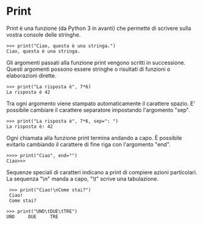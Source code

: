 # Print


Print è una funzione (da Python 3 in avanti) che permette di scrivere sulla vostra console delle stringhe.

    >>> print("Ciao, questa è una stringa.")               
    Ciao, questa è una stringa.

Gli argomenti passati alla funzione print vengono scritti in successione. Questi argomenti possono essere stringhe o risultati di funzioni o elaborazioni dirette.

    >>> print("La risposta è", 7*6)                        
    La risposta è 42

Tra ogni argomento viene stampato automaticamente il carattere spazio. E' possibile cambiare il carattere separatore impostando l'argomento "sep".

    >>> print("La risposta è", 7*6, sep=": ")              
    La risposta è: 42

Ogni chiamata alla funzione print termina andando a capo. 
È possibile evitarlo cambiando il carattere di fine riga con l'argomento "end". 

    >>>> print("Ciao", end="")                             
    Ciao>>>

Sequenze speciali di caratteri indicano a print di compiere azioni particolari. La sequenza "\n" manda a capo, "\t" scrive una tabulazione.

     >>> print("Ciao!\nCome stai?")                        
     Ciao!
     Come stai?

    >>> print("UNO\tDUE\tTRE")                             
    UNO     DUE     TRE



